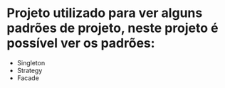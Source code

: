 # Projeto utilizado para ver alguns padrões de projeto, neste projeto é possível ver os padrões:
- Singleton
- Strategy
- Facade